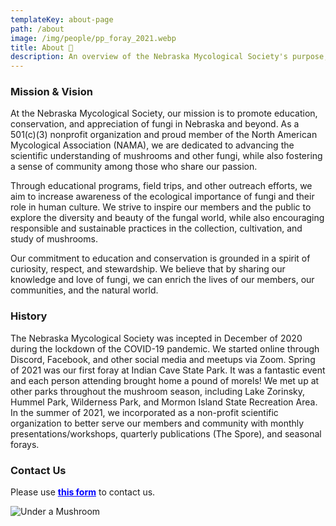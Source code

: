 ```yaml
---
templateKey: about-page
path: /about
image: /img/people/pp_foray_2021.webp
title: About 🍄
description: An overview of the Nebraska Mycological Society's purpose, activities, and initiatives related to the study, conservation, and appreciation of fungi.
---
```

### Mission & Vision

At the Nebraska Mycological Society, our mission is to promote education, conservation, and appreciation of fungi in Nebraska and beyond. As a 501(c)(3) nonprofit organization and proud member of the North American Mycological Association (NAMA), we are dedicated to advancing the scientific understanding of mushrooms and other fungi, while also fostering a sense of community among those who share our passion.

Through educational programs, field trips, and other outreach efforts, we aim to increase awareness of the ecological importance of fungi and their role in human culture. We strive to inspire our members and the public to explore the diversity and beauty of the fungal world, while also encouraging responsible and sustainable practices in the collection, cultivation, and study of mushrooms.

Our commitment to education and conservation is grounded in a spirit of curiosity, respect, and stewardship. We believe that by sharing our knowledge and love of fungi, we can enrich the lives of our members, our communities, and the natural world.

### History

The Nebraska Mycological Society was incepted in December of 2020 during the lockdown of the COVID-19 pandemic. We started online through Discord, Facebook, and other social media and meetups via Zoom. Spring of 2021 was our first foray at Indian Cave State Park. It was a fantastic event and each person attending brought home a pound of morels! We met up at other parks throughout the mushroom season, including Lake Zorinsky, Hummel Park, Wilderness Park, and Mormon Island State Recreation Area. In the summer of 2021, we incorporated as a non-profit scientific organization to better serve our members and community with monthly presentations/workshops, quarterly publications (The Spore), and seasonal forays.

### Contact Us

Please use <a style="color:blue; font-weight:bold" target="_blank" href="https://forms.gle/rXPAqG81yALSjDoi6">this form</a> to contact us.

![Under a Mushroom](/img/people/under_a_mushroom.webp "Under a Mushroom")